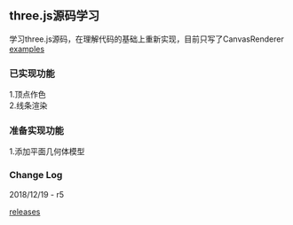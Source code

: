 ## three.js源码学习

学习three.js源码，在理解代码的基础上重新实现，目前只写了CanvasRenderer  
[examples](https://hafly.github.io/three.js-test/examples/index.htm)

### 已实现功能

1.顶点作色  
2.线条渲染  

### 准备实现功能

1.添加平面几何体模型  


### Change Log

2018/12/19 - r5

[releases](https://github.com/hafly/three.js-test/releases)
